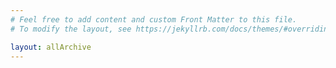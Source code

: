 ```yaml
---
# Feel free to add content and custom Front Matter to this file.
# To modify the layout, see https://jekyllrb.com/docs/themes/#overriding-theme-defaults

layout: allArchive
---
```

